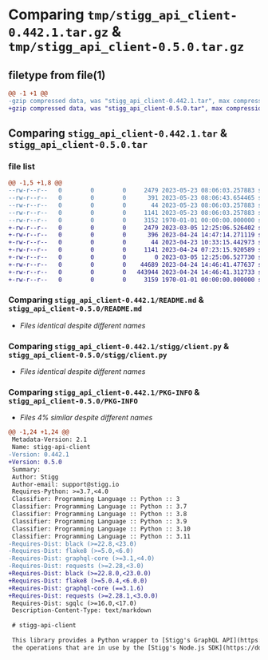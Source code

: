 # Comparing `tmp/stigg_api_client-0.442.1.tar.gz` & `tmp/stigg_api_client-0.5.0.tar.gz`

## filetype from file(1)

```diff
@@ -1 +1 @@
-gzip compressed data, was "stigg_api_client-0.442.1.tar", max compression
+gzip compressed data, was "stigg_api_client-0.5.0.tar", max compression
```

## Comparing `stigg_api_client-0.442.1.tar` & `stigg_api_client-0.5.0.tar`

### file list

```diff
@@ -1,5 +1,8 @@
--rw-r--r--   0        0        0     2479 2023-05-23 08:06:03.257883 stigg_api_client-0.442.1/README.md
--rw-r--r--   0        0        0      391 2023-05-23 08:06:43.654465 stigg_api_client-0.442.1/pyproject.toml
--rw-r--r--   0        0        0       44 2023-05-23 08:06:03.257883 stigg_api_client-0.442.1/stigg/__init__.py
--rw-r--r--   0        0        0     1141 2023-05-23 08:06:03.257883 stigg_api_client-0.442.1/stigg/client.py
--rw-r--r--   0        0        0     3152 1970-01-01 00:00:00.000000 stigg_api_client-0.442.1/PKG-INFO
+-rw-r--r--   0        0        0     2479 2023-03-05 12:25:06.526402 stigg_api_client-0.5.0/README.md
+-rw-r--r--   0        0        0      396 2023-04-24 14:47:14.271119 stigg_api_client-0.5.0/pyproject.toml
+-rw-r--r--   0        0        0       44 2023-04-23 10:33:15.442973 stigg_api_client-0.5.0/stigg/__init__.py
+-rw-r--r--   0        0        0     1141 2023-04-24 07:23:15.920589 stigg_api_client-0.5.0/stigg/client.py
+-rw-r--r--   0        0        0        0 2023-03-05 12:25:06.527730 stigg_api_client-0.5.0/stigg/generated/__init__.py
+-rw-r--r--   0        0        0    44689 2023-04-24 14:46:41.477637 stigg_api_client-0.5.0/stigg/generated/operations.py
+-rw-r--r--   0        0        0   443944 2023-04-24 14:46:41.312733 stigg_api_client-0.5.0/stigg/generated/schema.py
+-rw-r--r--   0        0        0     3159 1970-01-01 00:00:00.000000 stigg_api_client-0.5.0/PKG-INFO
```

### Comparing `stigg_api_client-0.442.1/README.md` & `stigg_api_client-0.5.0/README.md`

 * *Files identical despite different names*

### Comparing `stigg_api_client-0.442.1/stigg/client.py` & `stigg_api_client-0.5.0/stigg/client.py`

 * *Files identical despite different names*

### Comparing `stigg_api_client-0.442.1/PKG-INFO` & `stigg_api_client-0.5.0/PKG-INFO`

 * *Files 4% similar despite different names*

```diff
@@ -1,24 +1,24 @@
 Metadata-Version: 2.1
 Name: stigg-api-client
-Version: 0.442.1
+Version: 0.5.0
 Summary: 
 Author: Stigg
 Author-email: support@stigg.io
 Requires-Python: >=3.7,<4.0
 Classifier: Programming Language :: Python :: 3
 Classifier: Programming Language :: Python :: 3.7
 Classifier: Programming Language :: Python :: 3.8
 Classifier: Programming Language :: Python :: 3.9
 Classifier: Programming Language :: Python :: 3.10
 Classifier: Programming Language :: Python :: 3.11
-Requires-Dist: black (>=22.8,<23.0)
-Requires-Dist: flake8 (>=5.0,<6.0)
-Requires-Dist: graphql-core (>=3.1,<4.0)
-Requires-Dist: requests (>=2.28,<3.0)
+Requires-Dist: black (>=22.8.0,<23.0.0)
+Requires-Dist: flake8 (>=5.0.4,<6.0.0)
+Requires-Dist: graphql-core (==3.1.6)
+Requires-Dist: requests (>=2.28.1,<3.0.0)
 Requires-Dist: sgqlc (>=16.0,<17.0)
 Description-Content-Type: text/markdown
 
 # stigg-api-client
 
 This library provides a Python wrapper to [Stigg's GraphQL API](https://docs.stigg.io/docs/graphql-api) based on 
 the operations that are in use by the [Stigg's Node.js SDK](https://docs.stigg.io/docs/nodejs-sdk).
```

